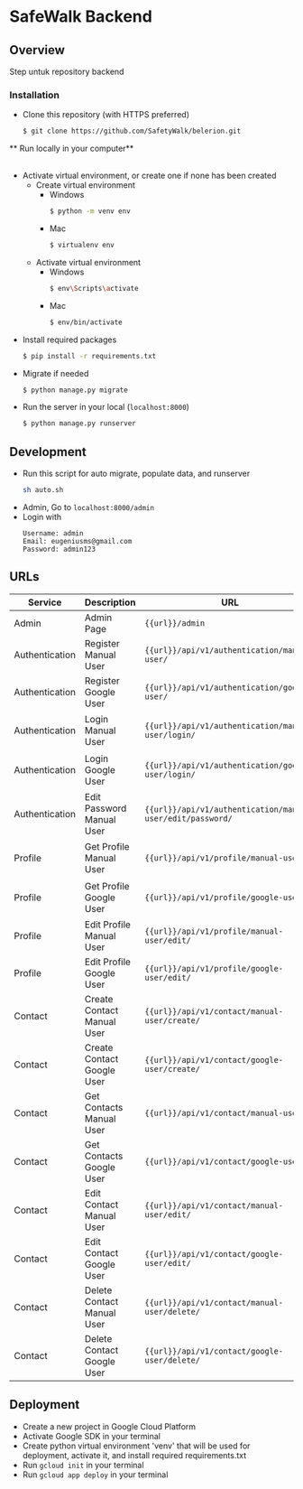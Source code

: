 # SafeWalk Backend

## Overview

Step untuk repository backend <br>

### Installation

- Clone this repository (with HTTPS preferred)

  ```bash
  $ git clone https://github.com/SafetyWalk/belerion.git
  ```

** Run locally in your computer**  
<br>

- Activate virtual environment, or create one if none has been created <br>
  - Create virtual environment
    - Windows
      ```bash
      $ python -m venv env
      ```
    - Mac
      ```bash
      $ virtualenv env
      ```
  - Activate virtual environment
    - Windows
      ```bash
      $ env\Scripts\activate
      ```
    - Mac
      ```bash
      $ env/bin/activate
      ```
- Install required packages
  ```bash
  $ pip install -r requirements.txt
  ```
- Migrate if needed
  ```bash
  $ python manage.py migrate
  ```
- Run the server in your local (`localhost:8000`)
  ```bash
  $ python manage.py runserver
  ```

## Development

- Run this script for auto migrate, populate data, and runserver 
  ```bash
  sh auto.sh
  ```
- Admin, Go to `localhost:8000/admin`
- Login with
  ```
  Username: admin
  Email: eugeniusms@gmail.com
  Password: admin123
  ```

## URLs

Service | Description | URL | Method | Payload
--- | --- | --- | --- | ---
Admin | Admin Page | `{{url}}/admin` | - | -
Authentication | Register Manual User | `{{url}}/api/v1/authentication/manual-user/` | GET, POST | -
Authentication | Register Google User | `{{url}}/api/v1/authentication/google-user/` | GET, POST | -
Authentication | Login Manual User | `{{url}}/api/v1/authentication/manual-user/login/` | POST | `{ "email": "string", "password": "string" }`
Authentication | Login Google User | `{{url}}/api/v1/authentication/google-user/login/` | POST | `{ "email": "string", "google_uid": "string" }`
Authentication | Edit Password Manual User | `{{url}}/api/v1/authentication/manual-user/edit/password/` | PUT | `{ "email": "string", "password": "string" }`
Profile | Get Profile Manual User | `{{url}}/api/v1/profile/manual-user/` | GET | `{ "email": "string", "password": "string" }`
Profile | Get Profile Google User | `{{url}}/api/v1/profile/google-user/` | GET | `{ "email": "string", "google_uid": "string" }`
Profile | Edit Profile Manual User | `{{url}}/api/v1/profile/manual-user/edit/` | PUT | -
Profile | Edit Profile Google User | `{{url}}/api/v1/profile/google-user/edit/` | PUT | -
Contact | Create Contact Manual User | `{{url}}/api/v1/contact/manual-user/create/` | POST | -
Contact | Create Contact Google User | `{{url}}/api/v1/contact/google-user/create/` | POST | -
Contact | Get Contacts Manual User | `{{url}}/api/v1/contact/manual-user/` | POST | -
Contact | Get Contacts Google User | `{{url}}/api/v1/contact/google-user/` | POST | -
Contact | Edit Contact Manual User | `{{url}}/api/v1/contact/manual-user/edit/` | PUT | -
Contact | Edit Contact Google User | `{{url}}/api/v1/contact/google-user/edit/` | PUT | -
Contact | Delete Contact Manual User | `{{url}}/api/v1/contact/manual-user/delete/` | DELETE | -
Contact | Delete Contact Google User | `{{url}}/api/v1/contact/google-user/delete/` | DELETE | -

## Deployment

- Create a new project in Google Cloud Platform
- Activate Google SDK in your terminal
- Create python virtual environment 'venv' that will be used for deployment, activate it, and install required requirements.txt
- Run `gcloud init` in your terminal
- Run `gcloud app deploy` in your terminal